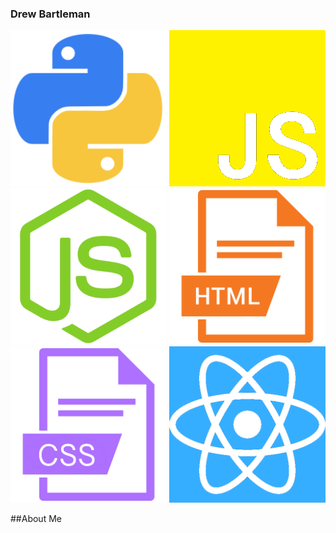 ### Drew Bartleman

![Python](icons/python_transparent.png "title-1") ![Javascript](icons/javascript_transparent.png "title-1") ![NodeJS](icons/nodejs_transparent.png "title-1") ![HTML](icons/html_transparent.png "title-1") ![CSS](icons/css_transparent.png "title-1") ![React](icons/react_transparent.png "title-1") 

##About Me